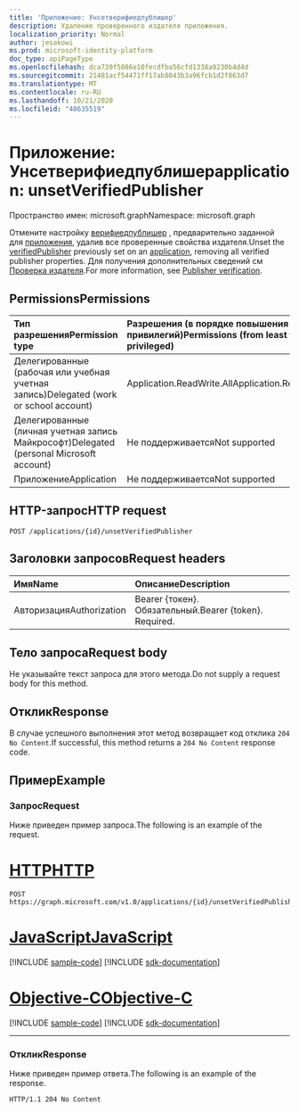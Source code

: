 ```yaml
---
title: 'Приложение: Унсетверифиедпублишер'
description: Удаление проверенного издателя приложения.
localization_priority: Normal
author: jesakowi
ms.prod: microsoft-identity-platform
doc_type: apiPageType
ms.openlocfilehash: dca739f5086e10fecdfba56cfd1338a9230b4d4d
ms.sourcegitcommit: 21481acf54471ff17ab8043b3a96fcb1d2f863d7
ms.translationtype: MT
ms.contentlocale: ru-RU
ms.lasthandoff: 10/21/2020
ms.locfileid: "48635519"
---
```

# <a name="application-unsetverifiedpublisher"></a><span data-ttu-id="422d8-103">Приложение: Унсетверифиедпублишер</span><span class="sxs-lookup"><span data-stu-id="422d8-103">application: unsetVerifiedPublisher</span></span>

<span data-ttu-id="422d8-104">Пространство имен: microsoft.graph</span><span class="sxs-lookup"><span data-stu-id="422d8-104">Namespace: microsoft.graph</span></span>

<span data-ttu-id="422d8-105">Отмените настройку [верифиедпублишер](../resources/verifiedPublisher.md) , предварительно заданной для [приложения](../resources/application.md), удалив все проверенные свойства издателя.</span><span class="sxs-lookup"><span data-stu-id="422d8-105">Unset the [verifiedPublisher](../resources/verifiedPublisher.md) previously set on an [application](../resources/application.md), removing all verified publisher properties.</span></span> <span data-ttu-id="422d8-106">Для получения дополнительных сведений см [Проверка издателя](/azure/active-directory/develop/publisher-verification-overview).</span><span class="sxs-lookup"><span data-stu-id="422d8-106">For more information, see [Publisher verification](/azure/active-directory/develop/publisher-verification-overview).</span></span>

## <a name="permissions"></a><span data-ttu-id="422d8-107">Permissions</span><span class="sxs-lookup"><span data-stu-id="422d8-107">Permissions</span></span>

|<span data-ttu-id="422d8-108">Тип разрешения</span><span class="sxs-lookup"><span data-stu-id="422d8-108">Permission type</span></span>      | <span data-ttu-id="422d8-109">Разрешения (в порядке повышения привилегий)</span><span class="sxs-lookup"><span data-stu-id="422d8-109">Permissions (from least to most privileged)</span></span>              |
|:--------------------|:---------------------------------------------------------|
|<span data-ttu-id="422d8-110">Делегированные (рабочая или учебная учетная запись)</span><span class="sxs-lookup"><span data-stu-id="422d8-110">Delegated (work or school account)</span></span> | <span data-ttu-id="422d8-111">Application.ReadWrite.All</span><span class="sxs-lookup"><span data-stu-id="422d8-111">Application.ReadWrite.All</span></span> |
|<span data-ttu-id="422d8-112">Делегированные (личная учетная запись Майкрософт)</span><span class="sxs-lookup"><span data-stu-id="422d8-112">Delegated (personal Microsoft account)</span></span> | <span data-ttu-id="422d8-113">Не поддерживается</span><span class="sxs-lookup"><span data-stu-id="422d8-113">Not supported</span></span> |
|<span data-ttu-id="422d8-114">Приложение</span><span class="sxs-lookup"><span data-stu-id="422d8-114">Application</span></span> | <span data-ttu-id="422d8-115">Не поддерживается</span><span class="sxs-lookup"><span data-stu-id="422d8-115">Not supported</span></span> |

## <a name="http-request"></a><span data-ttu-id="422d8-116">HTTP-запрос</span><span class="sxs-lookup"><span data-stu-id="422d8-116">HTTP request</span></span>

<!-- { "blockType": "ignored" } -->

```http
POST /applications/{id}/unsetVerifiedPublisher
```

## <a name="request-headers"></a><span data-ttu-id="422d8-117">Заголовки запросов</span><span class="sxs-lookup"><span data-stu-id="422d8-117">Request headers</span></span>

| <span data-ttu-id="422d8-118">Имя</span><span class="sxs-lookup"><span data-stu-id="422d8-118">Name</span></span>           | <span data-ttu-id="422d8-119">Описание</span><span class="sxs-lookup"><span data-stu-id="422d8-119">Description</span></span>                |
|:---------------|:---------------------------|
| <span data-ttu-id="422d8-120">Авторизация</span><span class="sxs-lookup"><span data-stu-id="422d8-120">Authorization</span></span>  | <span data-ttu-id="422d8-p102">Bearer {токен}. Обязательный.</span><span class="sxs-lookup"><span data-stu-id="422d8-p102">Bearer {token}. Required.</span></span>  |

## <a name="request-body"></a><span data-ttu-id="422d8-123">Тело запроса</span><span class="sxs-lookup"><span data-stu-id="422d8-123">Request body</span></span>

<span data-ttu-id="422d8-124">Не указывайте текст запроса для этого метода.</span><span class="sxs-lookup"><span data-stu-id="422d8-124">Do not supply a request body for this method.</span></span>

## <a name="response"></a><span data-ttu-id="422d8-125">Отклик</span><span class="sxs-lookup"><span data-stu-id="422d8-125">Response</span></span>

<span data-ttu-id="422d8-126">В случае успешного выполнения этот метод возвращает код отклика `204 No Content`.</span><span class="sxs-lookup"><span data-stu-id="422d8-126">If successful, this method returns a `204 No Content` response code.</span></span>

## <a name="example"></a><span data-ttu-id="422d8-127">Пример</span><span class="sxs-lookup"><span data-stu-id="422d8-127">Example</span></span>

### <a name="request"></a><span data-ttu-id="422d8-128">Запрос</span><span class="sxs-lookup"><span data-stu-id="422d8-128">Request</span></span>

<span data-ttu-id="422d8-129">Ниже приведен пример запроса.</span><span class="sxs-lookup"><span data-stu-id="422d8-129">The following is an example of the request.</span></span>


# <a name="http"></a>[<span data-ttu-id="422d8-130">HTTP</span><span class="sxs-lookup"><span data-stu-id="422d8-130">HTTP</span></span>](#tab/http)
<!-- {
  "blockType": "request",
  "name": "application_unsetverifiedpublisher"
}-->

```http
POST https://graph.microsoft.com/v1.0/applications/{id}/unsetVerifiedPublisher
```
# <a name="javascript"></a>[<span data-ttu-id="422d8-131">JavaScript</span><span class="sxs-lookup"><span data-stu-id="422d8-131">JavaScript</span></span>](#tab/javascript)
[!INCLUDE [sample-code](../includes/snippets/javascript/application-unsetverifiedpublisher-javascript-snippets.md)]
[!INCLUDE [sdk-documentation](../includes/snippets/snippets-sdk-documentation-link.md)]

# <a name="objective-c"></a>[<span data-ttu-id="422d8-132">Objective-C</span><span class="sxs-lookup"><span data-stu-id="422d8-132">Objective-C</span></span>](#tab/objc)
[!INCLUDE [sample-code](../includes/snippets/objc/application-unsetverifiedpublisher-objc-snippets.md)]
[!INCLUDE [sdk-documentation](../includes/snippets/snippets-sdk-documentation-link.md)]

---


### <a name="response"></a><span data-ttu-id="422d8-133">Отклик</span><span class="sxs-lookup"><span data-stu-id="422d8-133">Response</span></span>

<span data-ttu-id="422d8-134">Ниже приведен пример ответа.</span><span class="sxs-lookup"><span data-stu-id="422d8-134">The following is an example of the response.</span></span>

<!-- {
  "blockType": "response",
  "truncated": true
} -->

```http
HTTP/1.1 204 No Content
```

<!-- uuid: db9f2d4d-e668-4eda-9d88-776b6ca6ca20
2020-09-09 21:29:08 UTC -->
<!-- {
  "type": "#page.annotation",
  "description": "application: unsetVerifiedPublisher",
  "keywords": "",
  "section": "documentation",
  "tocPath": "",
  "suppressions": []
}-->
